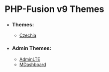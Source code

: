 # PHP-Fusion v9 Themes

- ### Themes:
    - [Czechia](themes/Czechia)

- ### Admin Themes:
    - [AdminLTE](themes/admin_themes/AdminLTE)
    - [MDashboard](themes/admin_themes/MDashboard)
